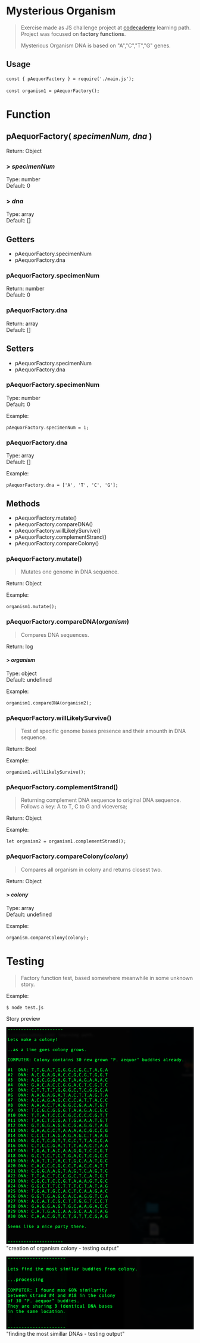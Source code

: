 # Mysterious Organism
> Exercise made as JS challenge project at [codecademy](https://codecademy.com) learning path.<br/>
Project was focused on **factory functions**.
>
> Mysterious Organism DNA is based on "A","C","T","G" genes.

## Usage
```
const { pAequorFactory } = require('./main.js');

const organism1 = pAequorFactory();
```

# Function
## **pAequorFactory( _specimenNum, dna_ )**
Return: Object

### > _specimenNum_
Type: number<br/>
Default: 0<br/>

### > _dna_
Type: array<br/>
Default: []<br/>

## Getters
* pAequorFactory.specimenNum
* pAequorFactory.dna

### pAequorFactory.**specimenNum**
Return: number<br/>
Default: 0<br/>

### pAequorFactory.**dna**
Return: array<br/>
Default: []<br/>

## Setters
* pAequorFactory.specimenNum
* pAequorFactory.dna

### pAequorFactory.**specimenNum**
Type: number<br/>
Default: 0<br/>

Example:
```
pAequorFactory.specimenNum = 1;
```

### pAequorFactory.**dna**
Type: array<br/>
Default: []<br/>

Example:
```
pAequorFactory.dna = ['A', 'T', 'C', 'G'];
```

## Methods

* pAequorFactory.mutate()
* pAequorFactory.compareDNA()
* pAequorFactory.willLikelySurvive()
* pAequorFactory.complementStrand()
* pAequorFactory.compareColony()

### pAequorFactory.**mutate()**
> Mutates one genome in DNA sequence.

Return: Object<br/>

Example:
```
organism1.mutate();
```

### pAequorFactory.**compareDNA(_organism_)**
> Compares DNA sequences.

Return: log<br/>

#### > _organism_
Type: object<br/>
Default: undefined

Example:
```
organism1.compareDNA(organism2);
```

### pAequorFactory.**willLikelySurvive()**
> Test of specific genome bases presence and their amounth in DNA sequence.

Return: Bool<br/>

Example:
```
organism1.willLikelySurvive();
```

### pAequorFactory.**complementStrand()**
> Returning complement DNA sequence to original DNA sequence.<br/>
> Follows a key: A to T, C to G and viceversa;

Return: Object<br/>

Example:
```
let organism2 = organism1.complementStrand();
```

### pAequorFactory.**compareColony(_colony_)**
> Compares all organism in colony and returns closest two.

Return: Object<br/>

#### > _colony_
Type: array<br/>
Default: undefined

Example:
```
organism.compareColony(colony);
```

# Testing
> Factory function test, based somewhere meanwhile in some unknown story.

Example:
```
$ node test.js
```

Story preview 

![Code](./public/aqueror-colony.png)<br/>
"creation of organism colony - testing output"

![Code](./public/aqueror-colony-compare.png)<br/>
"finding the most simillar DNAs - testing output"